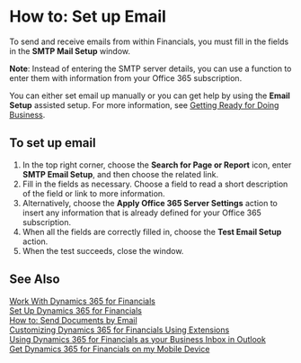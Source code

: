 <properties
	pageTitle="How to: Set up Email| Financials"
    description="Describes how to use the company's SMTP server to send and receive email within Financials, alternatively how to use the email server settings that were created with the Office 365 subscription."
	services="project-madeira"
	documentationCenter=""
	authors="SorenGP"/>
<tags
    ms.service="project-madeira"
    ms.topic="setup-email-article"
    ms.devlang="na"
    ms.tgt_pltfrm="na"
    ms.workload="na"
    ms.date="11/30/2016"
    ms.author="SorenGP" />

# How to: Set up Email
To send and receive emails from within Financials, you must fill in the fields in the **SMTP Mail Setup** window.

**Note**: Instead of entering the SMTP server details, you can use a function to enter them with information from your Office 365 subscription. 

You can either set email up manually or you can get help by using the **Email Setup** assisted setup. For more information, see [Getting Ready for Doing Business](ui-get-ready-business.md).  

## To set up email
1. In the top right corner, choose the **Search for Page or Report** icon, enter **SMTP Email Setup**, and then choose the related link.
2. Fill in the fields as necessary. Choose a field to read a short description of the field or link to more information.
3. Alternatively, choose the **Apply Office 365 Server Settings** action to insert any information that is already defined for your Office 365 subscription.
4. When all the fields are correctly filled in, choose the **Test Email Setup** action.
5. When the test succeeds, close the window.

## See Also  
[Work With Dynamics 365 for Financials](ui-work-product.md)  
[Set Up Dynamics 365 for Financials](madeira-setup.md)  
[How to: Send Documents by Email](ui-how-send-documents-email.md)  
[Customizing Dynamics 365 for Financials Using Extensions](ui-extensions.md)  
[Using Dynamics 365 for Financials as your Business Inbox in Outlook](madeira-outlook.md)  
[Get Dynamics 365 for Financials on my Mobile Device](install-mobile-app.md)
